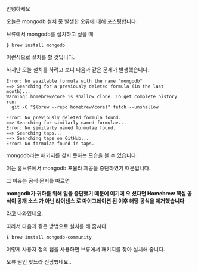 안녕하세요



오늘은 mongodb 설치 중 발생한 오류에 대해 포스팅합니다.



브류에서 mongodb를 설치하고 싶을 때



```
$ brew install mongodb
```



이런식으로 설치를 할 것입니다.



하지만 오늘 설치를 하려고 보니 다음과 같은 문제가 발생했습니다.



```
Error: No available formula with the name "mongodb" 
==> Searching for a previously deleted formula (in the last 
month)...
Warning: homebrew/core is shallow clone. To get complete history 
run:
  git -C "$(brew --repo homebrew/core)" fetch --unshallow

Error: No previously deleted formula found.
==> Searching for similarly named formulae...
Error: No similarly named formulae found.
==> Searching taps...
==> Searching taps on GitHub...
Error: No formulae found in taps.
```



mongodb라는 패키지를 찾지 못하는 모습을 볼 수 있습니다.

이는 홈브류에서 mongodb 포뮬라 제공을 중단하였기 때문입니다.

그 이유는 공식 문서를 따르면

**mongodb가 귀하를 위해 일을 중단했기 때문에 여기에 오 셨다면 Homebrew 핵심 공식이 공개 소스 가 아닌 라이센스 로 마이그레이션 된 이후 해당 공식을 제거했습니다**

라고 나와있네요. 



따라서 다음과 같은 방법으로 설치를 해 줍시다.



```
$ brew install mongodb-community
```

이렇게 사용자 정의 탭을 사용하면 브류에서 패키지를 찾아 설치해 줍니다.



오류 원인 찾느라 진땀뻈네요..
